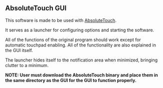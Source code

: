 AbsoluteTouch GUI
------------------
This software is made to be used with [AbsoluteTouch](https://github.com/apsun/AbsoluteTouch). 

It serves as a launcher for configuring options and starting the software.

All of the functions of the original program should work except for automatic touchpad enabling. All of the functionality are also explained in the GUI itself.

The launcher hides itself to the notification area when minimized, bringing clutter to a minimum.

**NOTE: User must download the AbsoluteTouch binary and place them in the same directory as the GUI for the GUI to function properly.**